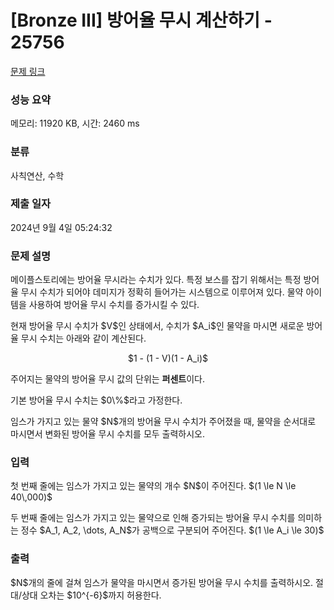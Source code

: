 # [Bronze III] 방어율 무시 계산하기 - 25756 

[문제 링크](https://www.acmicpc.net/problem/25756) 

### 성능 요약

메모리: 11920 KB, 시간: 2460 ms

### 분류

사칙연산, 수학

### 제출 일자

2024년 9월 4일 05:24:32

### 문제 설명

<p>메이플스토리에는 방어율 무시라는 수치가 있다. 특정 보스를 잡기 위해서는 특정 방어율 무시 수치가 되어야 데미지가 정확히 들어가는 시스템으로 이루어져 있다. 물약 아이템을 사용하여 방어율 무시 수치를 증가시킬 수 있다.</p>

<p>현재 방어율 무시 수치가 $V$인 상태에서, 수치가 $A_i$인 물약을 마시면 새로운 방어율 무시 수치는 아래와 같이 계산된다.</p>

<p style="text-align: center;">$1 - (1 - V)(1 - A_i)$</p>

<p>주어지는 물약의 방어율 무시 값의 단위는 <strong>퍼센트</strong>이다.</p>

<p>기본 방어율 무시 수치는 $0\%$라고 가정한다.</p>

<p>임스가 가지고 있는 물약 $N$개의 방어율 무시 수치가 주어졌을 때, 물약을 순서대로 마시면서 변화된 방어율 무시 수치를 모두 출력하시오.</p>

### 입력 

 <p>첫 번째 줄에는 임스가 가지고 있는 물약의 개수 $N$이 주어진다. $(1 \le N \le 40\,000)$</p>

<p>두 번째 줄에는 임스가 가지고 있는 물약으로 인해 증가되는 방어율 무시 수치를 의미하는 정수 $A_1, A_2, \dots, A_N$가 공백으로 구분되어 주어진다. $(1 \le A_i \le 30)$</p>

### 출력 

 <p>$N$개의 줄에 걸쳐 임스가 물약을 마시면서 증가된 방어율 무시 수치를 출력하시오. 절대/상대 오차는 $10^{-6}$까지 허용한다.</p>

